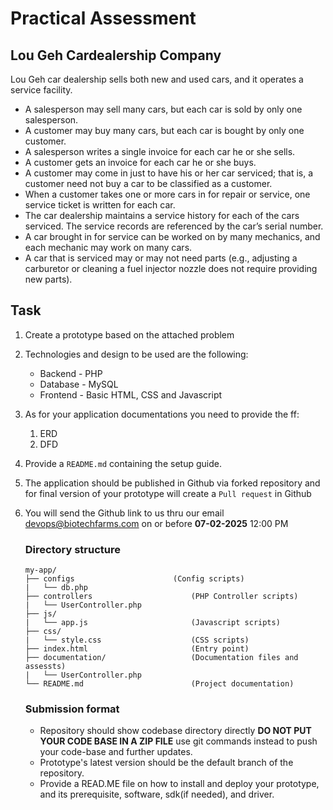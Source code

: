 # **Practical Assessment**
## **Lou Geh Cardealership Company**
Lou Geh car dealership sells both new and used cars, and it operates a service facility.
- A salesperson may sell many cars, but each car is sold by only one salesperson.
- A customer may buy many cars, but each car is bought by only one customer.
- A salesperson writes a single invoice for each car he or she sells.
- A customer gets an invoice for each car he or she buys.
- A customer may come in just to have his or her car serviced; that is, a customer need not buy a car to be classified as a customer.
-	When a customer takes one or more cars in for repair or service, one service ticket is written for each car.
-	The car dealership maintains a service history for each of the cars serviced. The service records are referenced by the car’s serial number.
- A car brought in for service can be worked on by many mechanics, and each mechanic may work on many cars.
- A car that is serviced may or may not need parts (e.g., adjusting a carburetor or cleaning a fuel injector nozzle does not require providing new parts).

## **Task**
1. Create a prototype based on the attached problem
2. Technologies and design to be used are the following:
    * Backend -  PHP
    * Database - MySQL
    * Frontend - Basic HTML, CSS and Javascript
3. As for your application documentations you need to provide the ff:
   1. ERD
   2. DFD
4. Provide a ```README.md``` containing the setup guide.
5. The application should be published in Github via forked repository and for final version of your prototype will create a ```Pull request``` in Github 
6. You will send the Github link to us thru our email devops@biotechfarms.com on or before **07-02-2025** 12:00 PM


    ### **Directory structure**
    ```
    my-app/
    ├── configs                      (Config scripts)
    |   └── db.php
    ├── controllers                      (PHP Controller scripts)
    |   └── UserController.php
    ├── js/
    |   └── app.js                       (Javascript scripts)
    ├── css/
    |   └── style.css                    (CSS scripts)
    ├── index.html                       (Entry point)
    ├── documentation/                   (Documentation files and assessts)
    |   └── UserController.php
    └── README.md                        (Project documentation)
    ```
    ### **Submission format**
    - Repository should show codebase directory directly **DO NOT PUT YOUR CODE BASE IN A ZIP FILE** use git commands instead to push your code-base and further updates.
    - Prototype's latest version should be the default branch of the repository.
    - Provide a READ.ME file on how to install and deploy your prototype, and its prerequisite, software, sdk(if needed), and driver.
